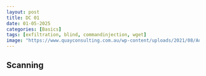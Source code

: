 ```yaml
---
layout: post
title: DC 01
date: 01-05-2025
categories: [Basics]
tags: [exfiltration, blind, commandinjection, wget]
image: "https://www.quayconsulting.com.au/wp-content/uploads/2021/08/AdobeStock_55989590_940x450.jpg"
---
```

## Scanning

